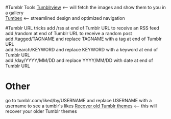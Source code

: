 #Tumblr Tools
[Tumblrview](http://tumblrview.com/)  <-- will fetch the images and show them to you in a gallery  
[Tumbex](https://www.tumbex.com/)  <-- streamlined design and optimized navigation  

#Tumblr URL tricks
add /rss at end of Tumblr URL to receive an RSS feed  
add /random at end of Tumblr URL to receive a random post  
add /tagged/TAGNAME and replace TAGNAME with a tag at end of Tumblr URL  
add /search/KEYWORD and replace KEYWORD with a keyword at end of Tumblr URL  
add /day/YYYY/MM/DD and replace YYYY/MM/DD with date at end of Tumblr URL  

# Other
go to tumblr.com/liked/by/USERNAME and replace USERNAME with a username to see a tumblr's likes
[Recover old Tumblr themes](https://www.tumblr.com/themes/recover)  <-- this will recover your older Tumblr themes 
